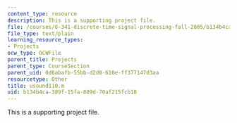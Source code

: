 ```yaml
---
content_type: resource
description: This is a supporting project file.
file: /courses/6-341-discrete-time-signal-processing-fall-2005/b134b4ca389f15fa809d70af215fcb18_usound110.m
file_type: text/plain
learning_resource_types:
- Projects
ocw_type: OCWFile
parent_title: Projects
parent_type: CourseSection
parent_uid: 0d6abafb-55bb-d2d0-610e-ff377147d3aa
resourcetype: Other
title: usound110.m
uid: b134b4ca-389f-15fa-809d-70af215fcb18
---
```

This is a supporting project file.

